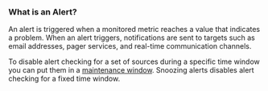 ### What is an Alert?

An alert is triggered when a monitored metric reaches a value that indicates a problem. When an alert triggers, notifications are sent to targets such as email addresses, pager services, and real-time communication channels.

To disable alert checking for a set of sources during a specific time window you can put them in a [maintenance window](https://community.wavefront.com/docs/DOC-1053#jive_content_id_Creating_a_Maintenance_Window).
Snoozing alerts disables alert checking for a fixed time window.
